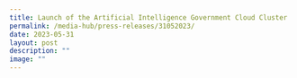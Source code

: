 ```yaml
---
title: Launch of the Artificial Intelligence Government Cloud Cluster
permalink: /media-hub/press-releases/31052023/
date: 2023-05-31
layout: post
description: ""
image: ""
---
```

